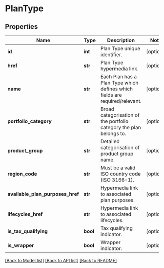 # PlanType

## Properties
Name | Type | Description | Notes
------------ | ------------- | ------------- | -------------
**id** | **int** | Plan Type unique identifier. | [optional] 
**href** | **str** | Plan Type hypermedia link. | [optional] 
**name** | **str** | Each Plan has a Plan Type which defines which fields are required/relevant. | [optional] 
**portfolio_category** | **str** | Broad categorisation of the portfolio category the plan belongs to. | [optional] 
**product_group** | **str** | Detailed categorisation of product group name. | [optional] 
**region_code** | **str** | Must be a valid ISO country code (ISO 3166-1). | [optional] 
**available_plan_purposes_href** | **str** | Hypermedia link to associated plan purposes. | [optional] 
**lifecycles_href** | **str** | Hypermedia link to associated lifecycles. | [optional] 
**is_tax_qualifying** | **bool** | Tax qualifying indicator. | [optional] 
**is_wrapper** | **bool** | Wrapper indicator. | [optional] 

[[Back to Model list]](../README.md#documentation-for-models) [[Back to API list]](../README.md#documentation-for-api-endpoints) [[Back to README]](../README.md)

